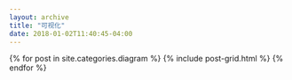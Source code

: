 ```yaml
---
layout: archive
title: "可视化"
date: 2018-01-02T11:40:45-04:00
---
```


<div class="tiles">
{% for post in site.categories.diagram %}
	{% include post-grid.html %}
{% endfor %}
</div><!-- /.tiles -->
